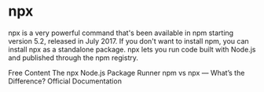 # npx

npx is a very powerful command that's been available in npm starting version 5.2, released in July 2017. If you don't want to install npm, you can install npx as a standalone package. npx lets you run code built with Node.js and published through the npm registry.

<ResourceGroupTitle>Free Content</ResourceGroupTitle>
<BadgeLink badgeText='Read' colorScheme="yellow" href='https://nodejs.dev/en/learn/the-npx-nodejs-package-runner'>The npx Node.js Package Runner</BadgeLink>
<BadgeLink badgeText='Read' colorScheme="yellow" href='https://www.freecodecamp.org/news/npm-vs-npx-whats-the-difference/'>npm vs npx — What’s the Difference?</BadgeLink>
<BadgeLink badgeText='Read' colorScheme="yellow" href='https://docs.npmjs.com/cli/v7/commands/npx/'>Official Documentation</BadgeLink>
